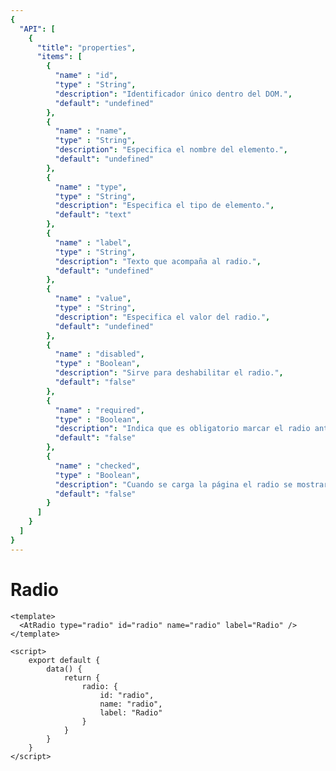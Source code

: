 ```yaml
---
{
  "API": [
    {
      "title": "properties",
      "items": [
        {
          "name" : "id",
          "type" : "String",
          "description": "Identificador único dentro del DOM.",
          "default": "undefined"
        },
        {
          "name" : "name",
          "type" : "String",
          "description": "Especifica el nombre del elemento.",
          "default": "undefined"
        },
        {
          "name" : "type",
          "type" : "String",
          "description": "Especifica el tipo de elemento.",
          "default": "text"
        },
        {
          "name" : "label",
          "type" : "String",
          "description": "Texto que acompaña al radio.",
          "default": "undefined"
        },
        {
          "name" : "value",
          "type" : "String",
          "description": "Especifica el valor del radio.",
          "default": "undefined"
        },
        {
          "name" : "disabled",
          "type" : "Boolean",
          "description": "Sirve para deshabilitar el radio.",
          "default": "false"
        },            
        {
          "name" : "required",
          "type" : "Boolean",
          "description": "Indica que es obligatorio marcar el radio antes de enviar el formulario.",
          "default": "false"
        },         
        {
          "name" : "checked",
          "type" : "Boolean",
          "description": "Cuando se carga la página el radio se mostrará marcado.",
          "default": "false"
        }
      ] 
    }
  ]
}
---
```


# Radio

<Preview>
  <template slot="demo">
    <AtRadio type="radio" id="radio" name="radio" label="Radio" />
  </template>
  
  ```vue
  <template>
    <AtRadio type="radio" id="radio" name="radio" label="Radio" />
  </template>
  
  <script>
      export default {
          data() {
              return {
                  radio: {
                      id: "radio",
                      name: "radio",
                      label: "Radio"
                  }
              }
          }
      }
  </script>
  ```
</Preview>


